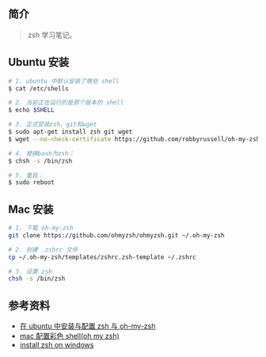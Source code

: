 ## 简介

> zsh 学习笔记。

## Ubuntu 安装

```sh
# 1. ubuntu 中默认安装了哪些 shell  
$ cat /etc/shells

# 2. 当前正在运行的是那个版本的 shell
$ echo $SHELL

# 3. 正式安装zsh、git和wget 
$ sudo apt-get install zsh git wget
$ wget --no-check-certificate https://github.com/robbyrussell/oh-my-zsh/raw/master/tools/install.sh -O - | sh

# 4. 替换bash为zsh： 
$ chsh -s /bin/zsh 

# 5. 重启： 
$ sudo reboot 
```

## Mac 安装

```sh
# 1. 下载 oh-my-zsh
git clone https://github.com/ohmyzsh/ohmyzsh.git ~/.oh-my-zsh

# 2. 创建 .zshrc 文件
cp ~/.oh-my-zsh/templates/zshrc.zsh-template ~/.zshrc

# 3. 设置 zsh
chsh -s /bin/zsh
```

## 参考资料

- [在 ubuntu 中安装与配置 zsh 与 oh-my-zsh](https://www.jianshu.com/p/546effd99c35)
- [mac 配置彩色 shell(oh my zsh)](https://www.jianshu.com/p/522c8b464ed8)
- [install zsh on windows](https://www.youtube.com/watch?v=CrWB9zg4fLg)
